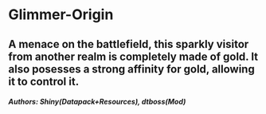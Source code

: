 # Glimmer-Origin
## A menace on the battlefield, this sparkly visitor from another realm is completely made of gold. It also posesses a strong affinity for gold, allowing it to control it.
##### Authors: Shiny(Datapack+Resources), dtboss(Mod)
